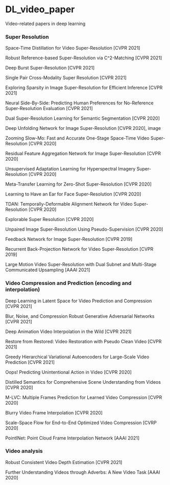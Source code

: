 # DL_video_paper
Video-related papers in deep learning


### Super Resolution
Space-Time Distillation for Video Super-Resolution [CVPR 2021]

Robust Reference-based Super-Resolution via C^2-Matching [CVPR 2021]

Deep Burst Super-Resolution [CVPR 2021]

Single Pair Cross-Modality Super Resolution [CVPR 2021]

Exploring Sparsity in Image Super-Resolution for Efficient Inference [CVPR 2021]

Neural Side-By-Side: Predicting Human Preferences for No-Reference Super-Resolution Evaluation [CVPR 2021]

Dual Super-Resolution Learning for Semantic Segmentation [CVPR 2020]

Deep Unfolding Network for Image Super-Resolution [CVPR 2020], image

Zooming Slow-Mo: Fast and Accurate One-Stage Space-Time Video Super-Resolution [CVPR 2020]

Residual Feature Aggregation Network for Image Super-Resolution [CVPR 2020]

Unsupervised Adaptation Learning for Hyperspectral Imagery Super-Resolution [CVPR 2020]

Meta-Transfer Learning for Zero-Shot Super-Resolution [CVPR 2020]

Learning to Have an Ear for Face Super-Resolution [CVPR 2020]

TDAN: Temporally-Deformable Alignment Network for Video Super-Resolution [CVPR 2020]

Explorable Super Resolution [CVPR 2020]

Unpaired Image Super-Resolution Using Pseudo-Supervision [CVPR 2020]

Feedback Network for Image Super-Resolution [CVPR 2019]

Recurrent Back-Projection Network for Video Super-Resolution [CVPR 2019]

Large Motion Video Super-Resolution with Dual Subnet and Multi-Stage Communicated
Upsampling [AAAI 2021]





### Video Compression and Prediction (encoding and interpolation)
Deep Learning in Latent Space for Video Prediction and Compression [CVPR 2021]

Blur, Noise, and Compression Robust Generative Adversarial Networks [CVPR 2021]

Deep Animation Video Interpolation in the Wild [CVPR 2021]

Restore from Restored: Video Restoration with Pseudo Clean Video [CVPR 2021]

Greedy Hierarchical Variational Autoencoders for Large-Scale Video Prediction [CVPR 2021]

Oops! Predicting Unintentional Action in Video [CVPR 2020]

Distilled Semantics for Comprehensive Scene Understanding from Videos [CVPR 2020]

M-LVC: Multiple Frames Prediction for Learned Video Compression [CVPR 2020]

Blurry Video Frame Interpolation [CVPR 2020]

Scale-Space Flow for End-to-End Optimized Video Compression [CVRP 2020]

PointINet: Point Cloud Frame Interpolation Network [AAAI 2021]
 
 

### Video analysis
Robust Consistent Video Depth Estimation [CVPR 2021]

Further Understanding Videos through Adverbs: A New Video Task [AAAI 2020]

